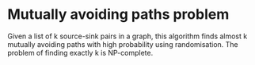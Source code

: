 # Mutually avoiding paths problem

Given a list of k source-sink pairs in a graph, this algorithm finds almost k mutually avoiding paths with high probability using randomisation. The problem of finding exactly k is NP-complete.
